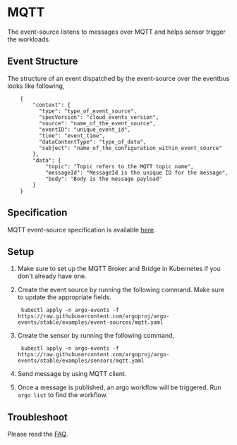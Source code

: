 # MQTT

The event-source listens to messages over MQTT and helps sensor trigger the workloads.  

## Event Structure

The structure of an event dispatched by the event-source over the eventbus looks like following,


        {
            "context": {
              "type": "type_of_event_source",
              "specVersion": "cloud_events_version",
              "source": "name_of_the_event_source",
              "eventID": "unique_event_id",
              "time": "event_time",
              "dataContentType": "type_of_data",
              "subject": "name_of_the_configuration_within_event_source"
            },
            "data": {
                "topic": "Topic refers to the MQTT topic name",
                "messageId": "MessageId is the unique ID for the message",
                "body": "Body is the message payload"
            }
        }

## Specification

MQTT event-source specification is available [here](https://github.com/argoproj/argo-events/blob/master/api/event-source.md#mqtteventsource).

## Setup

1. Make sure to set up the MQTT Broker and Bridge in Kubernetes if you don't already have one. 

1. Create the event source by running the following command. Make sure to update the appropriate fields.

        kubectl apply -n argo-events -f https://raw.githubusercontent.com/argoproj/argo-events/stable/examples/event-sources/mqtt.yaml

1. Create the sensor by running the following command,

        kubectl apply -n argo-events -f https://raw.githubusercontent.com/argoproj/argo-events/stable/examples/sensors/mqtt.yaml

1. Send message by using MQTT client.

1. Once a message is published, an argo workflow will be triggered. Run `argo list` to find the workflow. 

## Troubleshoot
Please read the [FAQ](https://argoproj.github.io/argo-events/FAQ/).


